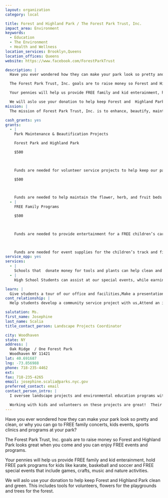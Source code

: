 ```yaml
---
layout: organization
category: local

title: Forest and Highland Park / The Forest Park Trust, Inc.
impact_area: Environment
keywords: 
  - Education
  - The Environment
  - Health and Wellness
location_services: Brooklyn,Queens
location_offices: Queens
website: https://www.facebook.com/ForestParkTrust

description: |
  Have you ever wondered how they can make your park look so pretty and clean, or why you can go to FREE family concerts, kids events, sports clinics and programs at your park? 

  The Forest Park Trust, Inc. goals are to raise money so Forest and Highland Park looks great when you come and you can enjoy FREE events and programs.  

  Your pennies will help us provide FREE family and kid enterainment, hold FREE park programs for kids like karate, baskeball and soccer and FREE  special events that include games, crafts, music and nature activities.  

  We will aslo use your donation to help keep Forest and  Highland Park clean and green. This includes tools for volunteers, flowers for the playgrounds and trees for the forest.
mission: |
  The mission of Forest Park Trust, Inc. is to enhance, beautify, maintain, conserve, develop, protect and promote Forest Park as a recreational safe haven for the community to enjoy. 

cash_grants: yes
grants: 
  - |
    Park Maintenance & Beautification Projects

    Forest Park and Highland Park  

    $500

    

    Funds are needed for volunteer service projects to help keep our park clean, our garden beds pretty, and the hiking trails safe. 

    $500

    

    Funds are needed to help maintain the flower, herb, and fruit beds of the Highland Park Children’s Garden. 
  - |
    FREE Family Programs  

    $500

    

    Funds are needed to provide entertainment for a FREE children’s carnival at Forest Park.

    

    Funds are needed for event supplies for the children’s track and field day portion at the annual Forest Park 5K Fundraiser, which raises money for children’s educational and recreational programs.
service_opp: yes
services: 
  - |
    Schools that  donate money for tools and plants can help clean and green the area of the park closest to their school.
  - |
    High School Students can assist at our special events, while earning community service creidts.  Students can help with event set up, supervise games and assit at the craft tables.

learn: |
  Give students a tour of our office and facilities,Make a presentation about our organization,Speak over the phone about our work
cont_relationship: |
  Help students develop a community service project with us,Attend an in-school Check Award Assembly if we receive a grant,Help students tell local newspapers and media about their grant and/or project with us,Educate the school by leading a workshop

salutation: Ms.
first_name: Josephine
last_name: Scalia
title_contact_person: Landscape Projects Coordinator

city: Woodhaven
state: NY
address: |
  Oak Ridge  / One Forest Park  
  Woodhaven NY 11421
lat: 40.691687
lng: -73.856988
phone: 718-235-4462
ext: 
fax: 718-235-4265
email: josephine.scalia@parks.nyc.gov
preferred_contact: email
contact_person_intro: |
  I oversee landscape projects and environmental education programs with Park staff, the Urban Park Rangers and volunteers.  I also write grants and look for money for my projects.   

  Working with kids and volunteers on these projects are great!  Their energy and enthusiasm helps to make the projects alot of fun to do. I am always proad and impressed with the results of many working hands!  Some of the students from the round tables have come out and volunteered in the park.
---
```

Have you ever wondered how they can make your park look so pretty and clean, or why you can go to FREE family concerts, kids events, sports clinics and programs at your park? 

The Forest Park Trust, Inc. goals are to raise money so Forest and Highland Park looks great when you come and you can enjoy FREE events and programs.  

Your pennies will help us provide FREE family and kid enterainment, hold FREE park programs for kids like karate, baskeball and soccer and FREE  special events that include games, crafts, music and nature activities.  

We will aslo use your donation to help keep Forest and  Highland Park clean and green. This includes tools for volunteers, flowers for the playgrounds and trees for the forest.